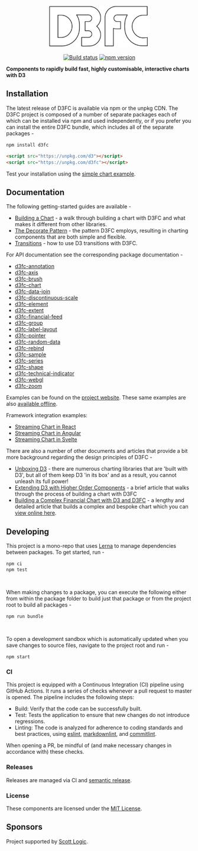 <p align="center">
<img alt="D3FC Logo" src="site/logo-stroke.svg" height="110px"/>
<br/><br/>
<a href="https://travis-ci.org/d3fc/d3fc"><img alt="Build status" src="https://travis-ci.org/d3fc/d3fc.svg?branch=master"/></a>
<a href="https://badge.fury.io/js/d3fc"><img alt="npm version" src="https://badge.fury.io/js/d3fc.svg"/></a>
</p>

**Components to rapidly build fast, highly customisable, interactive charts with D3**

## Installation

The latest release of D3FC is available via npm or the unpkg CDN. The D3FC project is composed of a number of separate packages each of which can be installed via npm and used independently, or if you prefer you can install the entire D3FC bundle, which includes all of the separate packages -

```
npm install d3fc
```

```html
<script src="https://unpkg.com/d3"></script>
<script src="https://unpkg.com/d3fc"></script>
```

Test your installation using the [simple chart example](https://github.com/d3fc/d3fc/tree/master/examples/simple-chart).

## Documentation

The following getting-started guides are available -

-   [Building a Chart](https://github.com/d3fc/d3fc/tree/master/docs/building-a-chart.md) - a walk through building a chart with D3FC and what makes it different from other libraries.
-   [The Decorate Pattern](https://github.com/d3fc/d3fc/tree/master/docs/decorate-pattern.md) - the pattern D3FC employs, resulting in charting components that are both simple and flexible.
-   [Transitions](https://github.com/d3fc/d3fc/tree/master/docs/transitions.md) - how to use D3 transitions with D3FC.

For API documentation see the corresponding package documentation -

-   [d3fc-annotation](https://github.com/d3fc/d3fc/tree/master/packages/d3fc-annotation/README.md)
-   [d3fc-axis](https://github.com/d3fc/d3fc/tree/master/packages/d3fc-axis/README.md)
-   [d3fc-brush](https://github.com/d3fc/d3fc/tree/master/packages/d3fc-brush/README.md)
-   [d3fc-chart](https://github.com/d3fc/d3fc/tree/master/packages/d3fc-chart/README.md)
-   [d3fc-data-join](https://github.com/d3fc/d3fc/tree/master/packages/d3fc-data-join/README.md)
-   [d3fc-discontinuous-scale](https://github.com/d3fc/d3fc/tree/master/packages/d3fc-discontinuous-scale/README.md)
-   [d3fc-element](https://github.com/d3fc/d3fc/tree/master/packages/d3fc-element/README.md)
-   [d3fc-extent](https://github.com/d3fc/d3fc/tree/master/packages/d3fc-extent/README.md)
-   [d3fc-financial-feed](https://github.com/d3fc/d3fc/tree/master/packages/d3fc-financial-feed/README.md)
-   [d3fc-group](https://github.com/d3fc/d3fc/tree/master/packages/d3fc-group/README.md)
-   [d3fc-label-layout](https://github.com/d3fc/d3fc/tree/master/packages/d3fc-label-layout/README.md)
-   [d3fc-pointer](https://github.com/d3fc/d3fc/tree/master/packages/d3fc-pointer/README.md)
-   [d3fc-random-data](https://github.com/d3fc/d3fc/tree/master/packages/d3fc-random-data/README.md)
-   [d3fc-rebind](https://github.com/d3fc/d3fc/tree/master/packages/d3fc-rebind/README.md)
-   [d3fc-sample](https://github.com/d3fc/d3fc/tree/master/packages/d3fc-sample/README.md)
-   [d3fc-series](https://github.com/d3fc/d3fc/tree/master/packages/d3fc-series/README.md)
-   [d3fc-shape](https://github.com/d3fc/d3fc/tree/master/packages/d3fc-shape/README.md)
-   [d3fc-technical-indicator](https://github.com/d3fc/d3fc/tree/master/packages/d3fc-technical-indicator/README.md)
-   [d3fc-webgl](https://github.com/d3fc/d3fc/tree/master/packages/d3fc-webgl/README.md)
-   [d3fc-zoom](https://github.com/d3fc/d3fc/tree/master/packages/d3fc-zoom/README.md)

Examples can be found on the [project website](http://d3fc.io/). These same examples are also [available offline](https://github.com/d3fc/d3fc/tree/master/examples/README.md).

Framework integration examples:

-   [Streaming Chart in React](https://codepen.io/murcikan-scottlogic/pen/wvyxbjo)
-   [Streaming Chart in Angular](https://stackblitz.com/edit/angular-ivy-bsksgk?file=src/app/app.component.html)
-   [Streaming Chart in Svelte](https://stackblitz.com/edit/vitejs-vite-74afkj?file=src/App.svelte)

There are also a number of other documents and articles that provide a bit more background regarding the design principles of D3FC -

-   [Unboxing D3](https://medium.com/@ColinEberhardt/unboxing-d3-ec3d71196852) - there are numerous charting libraries that are 'built with D3', but all of them keep D3 'in its box' and as a result, you cannot unleash its full power!
-   [Extending D3 with Higher Order Components](https://medium.com/@ColinEberhardt/extending-d3-with-higher-order-components-d58cd40b7efd) - a brief article that walks through the process of building a chart with D3FC
-   [Building a Complex Financial Chart with D3 and D3FC](https://blog.scottlogic.com/2018/09/21/d3-financial-chart.html) - a lengthy and detailed article that builds a complex and bespoke chart which you can [view online here](https://colineberhardt.github.io/yahoo-finance-d3fc/).

## Developing

This project is a mono-repo that uses [Lerna](https://lernajs.io/) to manage dependencies between packages. To get started, run -

```
npm ci
npm test
```

<br/>

When making changes to a package, you can execute the following either from within the package folder to build just that package or from the project root to build all packages -

```
npm run bundle
```

<br/>

To open a development sandbox which is automatically updated when you save changes to source files, navigate to the project root and run -

```
npm start
```

### CI

This project is equipped with a Continuous Integration (CI) pipeline using GitHub Actions. It runs a series of checks whenever a pull request to master is opened. The pipeline includes the following steps:

-   Build: Verify that the code can be successfully built.
-   Test: Tests the application to ensure that new changes do not introduce regressions.
-   Linting: The code is analyzed for adherence to coding standards and best practices, using [eslint](https://eslint.org/), [markdownlint](https://github.com/DavidAnson/markdownlint), and [commitlint](https://github.com/conventional-changelog/commitlint).

When opening a PR, be mindful of (and make necessary changes in accordance with) these checks.

### Releases

Releases are managed via CI and [semantic release](https://github.com/semantic-release/semantic-release).

### License

These components are licensed under the [MIT License](http://opensource.org/licenses/MIT).

## Sponsors

Project supported by [Scott Logic](http://www.scottlogic.com).
